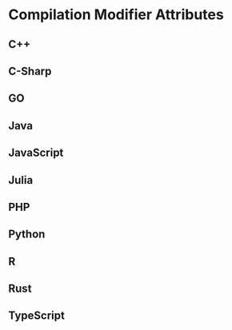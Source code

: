 # Compilation Modifier Attributes


<!-- DESCRIPTION -->


## C++



## C-Sharp



## GO



## Java



## JavaScript



## Julia



## PHP



## Python



## R



## Rust



## TypeScript

